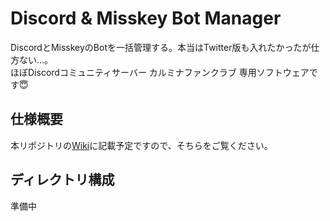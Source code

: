 # Discord & Misskey Bot Manager
DiscordとMisskeyのBotを一括管理する。本当はTwitter版も入れたかったが仕方ない…。  
ほぼDiscordコミュニティサーバー カルミナファンクラブ 専用ソフトウェアです😇

## 仕様概要
本リポジトリの[Wiki](https://github.com/SHiNKi-pg/bot-manager/wiki)に記載予定ですので、そちらをご覧ください。

## ディレクトリ構成
準備中
